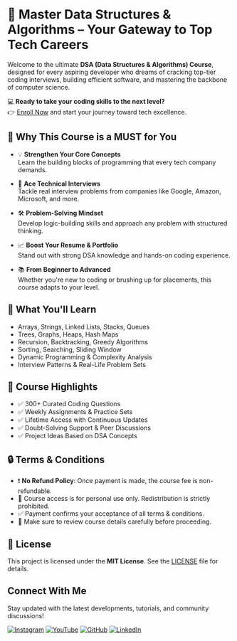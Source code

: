 # 🚀 Master Data Structures & Algorithms – Your Gateway to Top Tech Careers

Welcome to the ultimate **DSA (Data Structures & Algorithms) Course**, designed for every aspiring developer who dreams of cracking top-tier coding interviews, building efficient software, and mastering the backbone of computer science.


💻 **Ready to take your coding skills to the next level?**  
👉 [Enroll Now](https://innovativesumit.github.io/DSA-COURSE/) and start your journey toward tech excellence.

## 📌 Why This Course is a MUST for You

- 💡 **Strengthen Your Core Concepts**  
  Learn the building blocks of programming that every tech company demands.

- 🧠 **Ace Technical Interviews**  
  Tackle real interview problems from companies like Google, Amazon, Microsoft, and more.

- 🛠️ **Problem-Solving Mindset**  
  Develop logic-building skills and approach any problem with structured thinking.

- 📈 **Boost Your Resume & Portfolio**  
  Stand out with strong DSA knowledge and hands-on coding experience.

- 📚 **From Beginner to Advanced**  
  Whether you're new to coding or brushing up for placements, this course adapts to your level.

## 📘 What You'll Learn

- Arrays, Strings, Linked Lists, Stacks, Queues  
- Trees, Graphs, Heaps, Hash Maps  
- Recursion, Backtracking, Greedy Algorithms  
- Sorting, Searching, Sliding Window  
- Dynamic Programming & Complexity Analysis  
- Interview Patterns & Real-Life Problem Sets

## 🧩 Course Highlights

- ✅ 300+ Curated Coding Questions  
- ✅ Weekly Assignments & Practice Sets  
- ✅ Lifetime Access with Continuous Updates  
- ✅ Doubt-Solving Support & Peer Discussions  
- ✅ Project Ideas Based on DSA Concepts

## 🔒 Terms & Conditions

- ❗ **No Refund Policy**: Once payment is made, the course fee is non-refundable.  
- 📂 Course access is for personal use only. Redistribution is strictly prohibited.  
- ✅ Payment confirms your acceptance of all terms & conditions.  
- 📌 Make sure to review course details carefully before proceeding.

## 📜 License

This project is licensed under the **MIT License**. See the [LICENSE](LICENSE) file for details.

## Connect With Me
Stay updated with the latest developments, tutorials, and community discussions!

 [![Instagram](https://img.icons8.com/fluency/48/instagram-new.png)](https://www.instagram.com/sumittech_360)  [![YouTube](https://img.icons8.com/fluency/48/youtube-play.png)](https://youtube.com/channel/UCiPxbNaC7dloVut6Jc5xHIQ)  [![GitHub](https://img.icons8.com/fluency/48/github.png)](https://github.com/InnovativeSumit)  [![LinkedIn](https://img.icons8.com/fluency/48/linkedin.png)](https://www.linkedin.com/in/sumit-pal-40511a339) 




